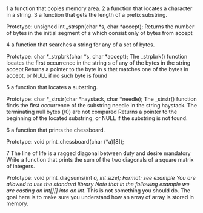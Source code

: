 #
1 a function that copies memory area.
2 a function that locates a character in a string.
3 a function that gets the length of a prefix substring.

Prototype: unsigned int _strspn(char *s, char *accept);
Returns the number of bytes in the initial segment of s which consist only of bytes from accept

4 a function that searches a string for any of a set of bytes.

Prototype: char *_strpbrk(char *s, char *accept);
The _strpbrk() function locates the first occurrence in the string s of any of the bytes in the string accept
Returns a pointer to the byte in s that matches one of the bytes in accept, or NULL if no such byte is found

5  a function that locates a substring.

Prototype: char *_strstr(char *haystack, char *needle);
The _strstr() function finds the first occurrence of the substring needle in the string haystack. The terminating null bytes (\0) are not compared
Returns a pointer to the beginning of the located substring, or NULL if the substring is not found.

6 a function that prints the chessboard.

Prototype: void print_chessboard(char (*a)[8]);

7  The line of life is a ragged diagonal between duty and desire
mandatory
Write a function that prints the sum of the two diagonals of a square matrix of integers.

Prototype: void print_diagsums(int *a, int size);
Format: see example
You are allowed to use the standard library
Note that in the following example we are casting an int[][] into an int*. This is not something you should do. The goal here is to make sure you understand how an array of array is stored in memory.
